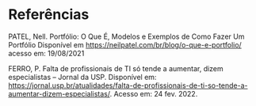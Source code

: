# Referências

PATEL, Nell. Portfólio: O Que É, Modelos e Exemplos de Como Fazer Um Portfólio
Disponível em https://neilpatel.com/br/blog/o-que-e-portfolio/  acesso em: 19/08/2021

FERRO, P. Falta de profissionais de TI só tende a aumentar, dizem especialistas – Jornal da USP. Disponível em: <https://jornal.usp.br/atualidades/falta-de-profissionais-de-ti-so-tende-a-aumentar-dizem-especialistas/>. Acesso em: 24 fev. 2022.